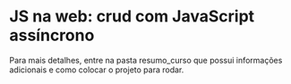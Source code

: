 #  JS na web: crud com JavaScript assíncrono

Para mais detalhes, entre na pasta resumo_curso que possui informações adicionais e como colocar o projeto para rodar.

